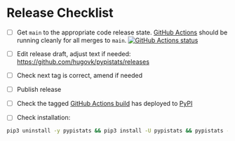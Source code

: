 # Release Checklist

- [ ] Get `main` to the appropriate code release state.
      [GitHub Actions](https://github.com/hugovk/pypistats/actions) should be running
      cleanly for all merges to `main`.
      [![GitHub Actions status](https://github.com/hugovk/pypistats/workflows/Test/badge.svg)](https://github.com/hugovk/pypistats/actions)

- [ ] Edit release draft, adjust text if needed:
      https://github.com/hugovk/pypistats/releases

- [ ] Check next tag is correct, amend if needed

- [ ] Publish release

- [ ] Check the tagged
      [GitHub Actions build](https://github.com/hugovk/pypistats/actions/workflows/deploy.yml)
      has deployed to [PyPI](https://pypi.org/project/pypistats/#history)

- [ ] Check installation:

```bash
pip3 uninstall -y pypistats && pip3 install -U pypistats && pypistats --version
```
